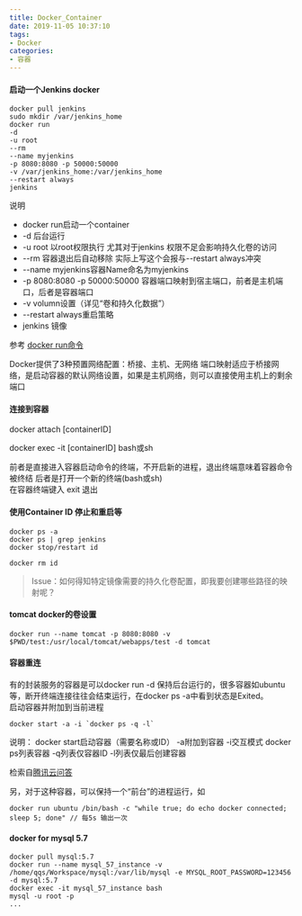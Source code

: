 ```yaml
---
title: Docker_Container
date: 2019-11-05 10:37:10
tags:
- Docker
categories: 
- 容器
---
```

#### 启动一个Jenkins docker
```
docker pull jenkins
sudo mkdir /var/jenkins_home
docker run 
-d 
-u root 
--rm 
--name myjenkins 
-p 8080:8080 -p 50000:50000 
-v /var/jenkins_home:/var/jenkins_home 
--restart always 
jenkins
```
说明
+ docker run启动一个container 
+ -d 后台运行
+ -u root 以root权限执行 尤其对于jenkins 权限不足会影响持久化卷的访问
+ --rm 容器退出后自动移除 实际上写这个会报与--restart always冲突
+ --name myjenkins容器Name命名为myjenkins
+ -p 8080:8080 -p 50000:50000 容器端口映射到宿主端口，前者是主机端口，后者是容器端口
+ -v volumn设置（详见“卷和持久化数据”）
+ --restart always重启策略
+ jenkins 镜像

参考
 [docker run命令](https://www.runoob.com/docker/docker-command-manual.html)

Docker提供了3种预置网络配置：桥接、主机、无网络
端口映射适应于桥接网络，是启动容器的默认网络设置，如果是主机网络，则可以直接使用主机上的剩余端口
#### 连接到容器

docker attach [containerID]

docker exec -it [containerID] bash或sh

前者是直接进入容器启动命令的终端，不开启新的进程，退出终端意味着容器命令被终结
后者是打开一个新的终端(bash或sh)<br>
在容器终端键入 exit 退出

#### 使用Container ID 停止和重启等
```
docker ps -a
docker ps | grep jenkins
docker stop/restart id

docker rm id
```
> Issue：如何得知特定镜像需要的持久化卷配置，即我要创建哪些路径的映射呢？

#### tomcat docker的卷设置 
```
docker run --name tomcat -p 8080:8080 -v $PWD/test:/usr/local/tomcat/webapps/test -d tomcat 
```

#### 容器重连
有的封装服务的容器是可以docker run -d 保持后台运行的，很多容器如ubuntu等，断开终端连接往往会结束运行，在docker ps -a中看到状态是Exited。<br>
启动容器并附加到当前进程
```
docker start -a -i `docker ps -q -l`
```
说明：
docker start启动容器（需要名称或ID）
 -a附加到容器
 -i交互模式
docker ps列表容器
 -q列表仅容器ID 
 -l列表仅最后创建容器

检索自[腾讯云问答](https://cloud.tencent.com/developer/ask/145603)

另，对于这种容器，可以保持一个“前台”的进程运行，如
```
docker run ubuntu /bin/bash -c "while true; do echo docker connected; sleep 5; done" // 每5s 输出一次
```

#### docker for mysql 5.7
```
docker pull mysql:5.7
docker run --name mysql_57_instance -v /home/qqs/Workspace/mysql:/var/lib/mysql -e MYSQL_ROOT_PASSWORD=123456 -d mysql:5.7
docker exec -it mysql_57_instance bash
mysql -u root -p
...
```